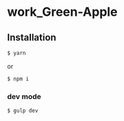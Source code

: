 # work_Green-Apple
## Installation
```sh
$ yarn
```
or
```sh
$ npm i
```

### dev mode
```sh
$ gulp dev
```
